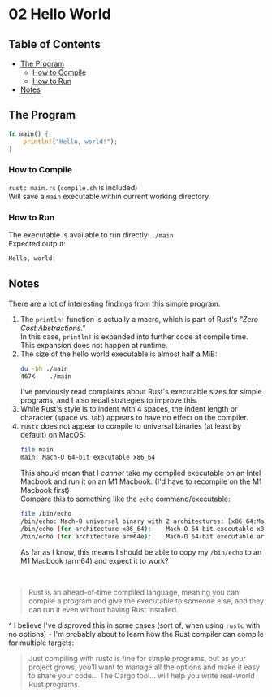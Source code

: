 # 02 Hello World

## Table of Contents

- [The Program](#the-program)
  - [How to Compile](#how-to-compile)
  - [How to Run](#how-to-run)
- [Notes](#notes)

## The Program

```rust
fn main() {
    println!("Hello, world!");
}
```

### How to Compile

`rustc main.rs` (`compile.sh` is included)  
Will save a `main` executable within current working directory.

### How to Run

The executable is available to run directly: `./main`  
Expected output:
```bash
Hello, world!
```


## Notes

There are a lot of interesting findings from this simple program.

1. The `println!` function is actually a macro, which is part of Rust's *"Zero Cost Abstractions."*  
   In this case, `println!` is expanded into further code at compile time. This expansion does not happen at runtime.
2. The size of the hello world executable is almost half a MiB:  
   ```bash
   du -bh ./main
   467K    ./main
   ```
   I've previously read complaints about Rust's executable sizes for simple programs, and I also recall strategies to improve this.
3. While Rust's style is to indent with 4 spaces, the indent length or character (space vs. tab) appears to have no effect on the compiler.
4. `rustc` does not appear to compile to universal binaries (at least by default) on MacOS:
   ```bash
   file main
   main: Mach-O 64-bit executable x86_64
   ```
   This should mean that I *cannot* take my compiled executable on an Intel Macbook and run it on an M1 Macbook. (I'd have to recompile on the M1 Macbook first)  
   Compare this to something like the `echo` command/executable:
   ```bash
   file /bin/echo
   /bin/echo: Mach-O universal binary with 2 architectures: [x86_64:Mach-O 64-bit executable x86_64] [arm64e:Mach-O 64-bit executable arm64e]
   /bin/echo (for architecture x86_64):    Mach-O 64-bit executable x86_64
   /bin/echo (for architecture arm64e):    Mach-O 64-bit executable arm64e
   ```
   As far as I know, this means I should be able to copy my `/bin/echo` to an M1 Macbook (arm64) and expect it to work?

<br>

> Rust is an ahead-of-time compiled language, meaning you can compile a program and give the executable to someone else, and they can run it even without having Rust installed.

^ I believe I've disproved this in some cases (sort of, when using `rustc` with no options) - I'm probably about to learn how the Rust compiler can compile for multiple targets:

> Just compiling with rustc is fine for simple programs, but as your project grows, you’ll want to manage all the options and make it easy to share your code...
  The Cargo tool... will help you write real-world Rust programs.
